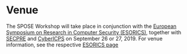 # Venue

The SPOSE Workshop will take place in conjunction with the [European Symposium on Research in Computer Security (ESORICS)](https://esorics2019.uni.lu), together with [SECPRE](http://samosweb.aegean.gr/secpre2019/) and [CyberICPS](https://www.ds.unipi.gr/cybericps2019/) on September 26 or 27, 2019. For venue information, see the respective [ESORICS page](https://esorics2019.uni.lu/location/)
